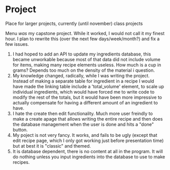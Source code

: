 # Project
Place for larger projects, currently (until november) class projects

Menu *was* my capstone project. While it worked, I would not call it my finest hour. I plan to rewrite this (over the next few days/week/month?) and fix a few issues. 
1) I had hoped to add an API to update my ingredients database, this became unworkable because most of that data did not include volume for items, making many recipe elements useless. How much is a cup in grams? Depends too much on the density of the material i question.
2) My knowledge changed, radically, while I was writing the project. Instead of making a separate table for ingredient in a recipe I would have made the linking table include a 'total_volume' element, to scale up individual ingredients, which would have forced me to write code to modify the rest of the totals, but it would have been more impressive to actually compensate for having a different amount of an ingredient to have.
3) I hate the create then edit functionality. Much more user freindly to make a create apage that allows writing the entire recipe and then does the database management when the user is done and hits a "done" button.
4) My poject is not very fancy. It works, and fails to be ugly (except that edit recipe page, which I only got working just before presentation time) but at best it is "classic" and themed. 
5) It is database dependent, there is no content at all in the program. It will do nothing unless you input ingredients into the database to use to make recipes.
